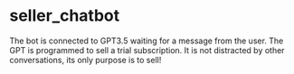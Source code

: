 # seller_chatbot
The bot is connected to GPT3.5 waiting for a message from the user. The GPT is programmed to sell a trial subscription. It is not distracted by other conversations, its only purpose is to sell!
